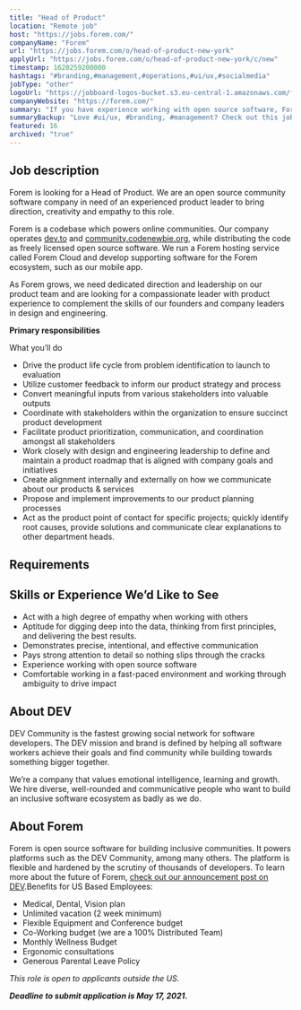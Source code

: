 ```yaml
---
title: "Head of Product"
location: "Remote job"
host: "https://jobs.forem.com/"
companyName: "Forem"
url: "https://jobs.forem.com/o/head-of-product-new-york"
applyUrl: "https://jobs.forem.com/o/head-of-product-new-york/c/new"
timestamp: 1620259200000
hashtags: "#branding,#management,#operations,#ui/ux,#socialmedia"
jobType: "other"
logoUrl: "https://jobboard-logos-bucket.s3.eu-central-1.amazonaws.com/forem"
companyWebsite: "https://forem.com/"
summary: "If you have experience working with open source software, Forem is looking for someone with your knowledge."
summaryBackup: "Love #ui/ux, #branding, #management? Check out this job post!"
featured: 16
archived: "true"
---
```


## Job description

Forem is looking for a Head of Product. We are an open source community software company in need of an experienced product leader to bring direction, creativity and empathy to this role.

Forem is a codebase which powers online communities. Our company operates [dev.to](https://dev.to/) and [community.codenewbie.org](https://community.codenewbie.org/), while distributing the code as freely licensed open source software. We run a Forem hosting service called Forem Cloud and develop supporting software for the Forem ecosystem, such as our mobile app.

As Forem grows, we need dedicated direction and leadership on our product team and are looking for a compassionate leader with product experience to complement the skills of our founders and company leaders in design and engineering.

**Primary responsibilities**

What you’ll do

*   Drive the product life cycle from problem identification to launch to evaluation
*   Utilize customer feedback to inform our product strategy and process
*   Convert meaningful inputs from various stakeholders into valuable outputs
*   Coordinate with stakeholders within the organization to ensure succinct product development
*   Facilitate product prioritization, communication, and coordination amongst all stakeholders
*   Work closely with design and engineering leadership to define and maintain a product roadmap that is aligned with company goals and initiatives
*   Create alignment internally and externally on how we communicate about our products & services
*   Propose and implement improvements to our product planning processes
*   Act as the product point of contact for specific projects; quickly identify root causes, provide solutions and communicate clear explanations to other department heads.

## Requirements

## Skills or Experience We’d Like to See

*   Act with a high degree of empathy when working with others
*   Aptitude for digging deep into the data, thinking from first principles, and delivering the best results.
*   Demonstrates precise, intentional, and effective communication
*   Pays strong attention to detail so nothing slips through the cracks
*   Experience working with open source software
*   Comfortable working in a fast-paced environment and working through ambiguity to drive impact

## About DEV

DEV Community is the fastest growing social network for software developers. The DEV mission and brand is defined by helping all software workers achieve their goals and find community while building towards something bigger together.

We’re a company that values emotional intelligence, learning and growth. We hire diverse, well-rounded and communicative people who want to build an inclusive software ecosystem as badly as we do.

## About Forem

Forem is open source software for building inclusive communities. It powers platforms such as the DEV Community, among many others. The platform is flexible and hardened by the scrutiny of thousands of developers. To learn more about the future of Forem, [check out our announcement post on DEV](https://dev.to/devteam/for-empowering-community-2k6h).Benefits for US Based Employees:

*   Medical, Dental, Vision plan
*   Unlimited vacation (2 week minimum)
*   Flexible Equipment and Conference budget
*   Co-Working budget (we are a 100% Distributed Team)
*   Monthly Wellness Budget
*   Ergonomic consultations
*   Generous Parental Leave Policy

_This role is open to applicants outside the US._

_**Deadline to submit application is May 17, 2021.**_
